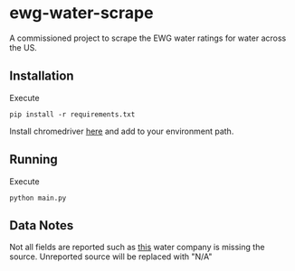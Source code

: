 # ewg-water-scrape 
A commissioned project to scrape the EWG water ratings for water across the US.

## Installation

Execute
```
pip install -r requirements.txt
```

Install chromedriver [here](https://sites.google.com/a/chromium.org/chromedriver/) and add to your environment path.

## Running
Execute
```
python main.py
```

## Data Notes
Not all fields are reported such as [this](https://www.ewg.org/tapwater/system.php?pws=MO6010276) water company is missing the source. Unreported source will be replaced with "N/A"


